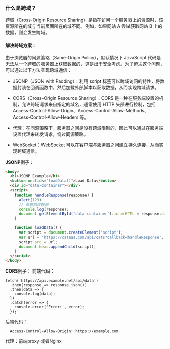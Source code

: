 ### 什么是跨域？

跨域（Cross-Origin Resource Sharing）是指在访问一个服务器上的资源时，该资源所在的域与当前页面所在的域不同。例如，如果网站 A 尝试获取网站 B 上的数据，则会发生跨域。

#### 解决跨域方案：

由于浏览器的同源策略（Same-Origin Policy），默认情况下 JavaScript 代码是无法从一个跨域的服务器上获取数据的，这是出于安全考虑。为了解决这个问题，可以通过以下方法实现跨域通信：

- JSONP（JSON with Padding）：利用 script 标签可以跨域访问的特性，将数据封装在回调函数中，然后加载外部脚本以获取数据，从而实现跨域请求。

- CORS（Cross-Origin Resource Sharing）：CORS 是一种在服务端设置的机制，允许跨域请求来自指定的域名，通常使用 HTTP 头部进行控制，包括 Access-Control-Allow-Origin、Access-Control-Allow-Methods、Access-Control-Allow-Headers 等。

- 代理：在同源策略下，服务器之间是没有跨域限制的，因此可以通过在服务端设置代理来转发请求，绕过同源策略。

- WebSocket：WebSocket 可以在客户端与服务器之间建立持久连接，从而实现跨域通信。

**JSONP**例子：

```HTML
<body>
  <h1>JSONP Example</h1>
  <button onclick="loadData()">Load Data</button>
  <div id="data-container"></div>
  <script>
    function handleResponse(response) {
      alert(123)
      // 处理响应数据
      console.log(response);
      document.getElementById('data-container').innerHTML = response.data;
    }

    function loadData() {
      var script = document.createElement('script');
      var url = 'https://cataas.com/api/cats?callback=handleResponse';
      script.src = url;
      document.head.appendChild(script);
    }
  </script>
</body>
```

**CORS**例子：
前端代码：

```JS
fetch('https://api.example.net/api/data')
  .then(response => response.json())
  .then(data => {
    console.log(data);
  })
  .catch(error => {
    console.error('Error:', error);
  });
```

后端代码：

```
  Access-Control-Allow-Origin: https://example.com
```

代理：前端proxy 或者Nginx